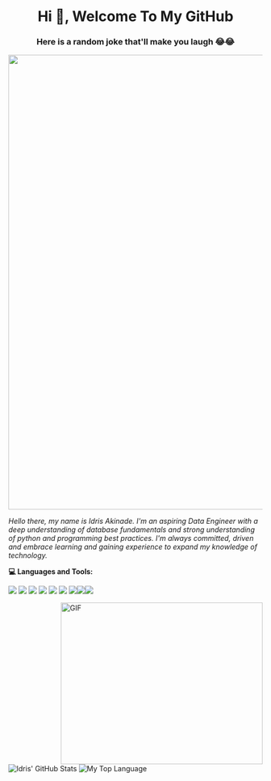 <h1 align="center"> Hi 👋, Welcome To My GitHub </h1>

<h3 align="center">  Here is a random joke that'll make you laugh 😂😂 </h3>

<img src="https://readme-jokes.vercel.app/api" width="900">

<i> 
  
Hello there, my name is Idris Akinade. I'm an aspiring Data Engineer with  a deep understanding of database fundamentals and strong understanding of python and programming best practices. I'm always committed, driven and embrace learning and gaining experience to expand my knowledge of technology.
  
</i>


<b> 💻 Languages and Tools: </b>

<img src="https://img.icons8.com/color/40/000000/python--v1.png"/> <img src="https://img.icons8.com/color/40/000000/amazon-web-services.png"/> <img src="https://img.icons8.com/color/40/000000/javascript--v1.png"/> <img src="https://img.icons8.com/fluency/40/000000/docker.png"/> <img src="https://img.icons8.com/ios-glyphs/40/000000/github.png"/> <img src="https://img.icons8.com/color/48/000000/mysql-logo.png"/> 
<img src="https://img.icons8.com/color/40/000000/css3.png"/><img src="https://img.icons8.com/color/40/000000/html-5--v1.png"/><img src="https://img.icons8.com/color/40/000000/visual-studio-code-2019.png"/> 


<img align="right" alt="GIF" src="https://github.com/abhisheknaiidu/abhisheknaiidu/raw/master/code.gif?raw=true" width="400" height="320" style="max-width:100%;">


![Idris' GitHub Stats](https://github-readme-stats.vercel.app/api?username=IdrisAkinade&theme=highcontrast&show_icons=true)  ![My Top Language](https://github-readme-stats.vercel.app/api/top-langs/?username=IdrisAkinade&theme=blue-green)















